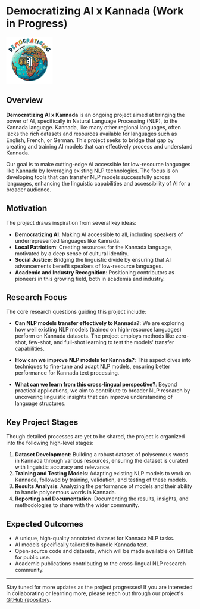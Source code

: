 # Democratizing AI x Kannada (Work in Progress)
![Democratizing AI](./images/dai.png "a title")

## Overview

**Democratizing AI x Kannada** is an ongoing project aimed at bringing the power of AI, specifically in Natural Language Processing (NLP), to the Kannada language. Kannada, like many other regional languages, often lacks the rich datasets and resources available for languages such as English, French, or German. This project seeks to bridge that gap by creating and training AI models that can effectively process and understand Kannada.

Our goal is to make cutting-edge AI accessible for low-resource languages like Kannada by leveraging existing NLP technologies. The focus is on developing tools that can transfer NLP models successfully across languages, enhancing the linguistic capabilities and accessibility of AI for a broader audience.

## Motivation

The project draws inspiration from several key ideas:

- **Democratizing AI**: Making AI accessible to all, including speakers of underrepresented languages like Kannada.
- **Local Patriotism**: Creating resources for the Kannada language, motivated by a deep sense of cultural identity.
- **Social Justice**: Bridging the linguistic divide by ensuring that AI advancements benefit speakers of low-resource languages.
- **Academic and Industry Recognition**: Positioning contributors as pioneers in this growing field, both in academia and industry.

## Research Focus

The core research questions guiding this project include:

- **Can NLP models transfer effectively to Kannada?**: We are exploring how well existing NLP models (trained on high-resource languages) perform on Kannada datasets. The project employs methods like zero-shot, few-shot, and full-shot learning to test the models' transfer capabilities.
  
- **How can we improve NLP models for Kannada?**: This aspect dives into techniques to fine-tune and adapt NLP models, ensuring better performance for Kannada text processing.
  
- **What can we learn from this cross-lingual perspective?**: Beyond practical applications, we aim to contribute to broader NLP research by uncovering linguistic insights that can improve understanding of language structures.

## Key Project Stages

Though detailed processes are yet to be shared, the project is organized into the following high-level stages:

1. **Dataset Development**: Building a robust dataset of polysemous words in Kannada through various resources, ensuring the dataset is curated with linguistic accuracy and relevance.
2. **Training and Testing Models**: Adapting existing NLP models to work on Kannada, followed by training, validation, and testing of these models.
3. **Results Analysis**: Analyzing the performance of models and their ability to handle polysemous words in Kannada.
4. **Reporting and Documentation**: Documenting the results, insights, and methodologies to share with the wider community.

## Expected Outcomes

- A unique, high-quality annotated dataset for Kannada NLP tasks.
- AI models specifically tailored to handle Kannada text.
- Open-source code and datasets, which will be made available on GitHub for public use.
- Academic publications contributing to the cross-lingual NLP research community.

---

Stay tuned for more updates as the project progresses! If you are interested in collaborating or learning more, please reach out through our project's [GitHub repository](#).
